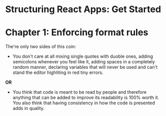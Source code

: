 # Structuring React Apps: Get Started

# Chapter 1: Enforcing format rules

The're only two sides of this coin:

- You don't care at all mixing single quotes with duoble ones,
  adding semicolons whenever you feel like it, adding spaces in a completely random manner,
  declaring variables that will never be used and
  can't stand the editor highliting in red tiny errors.

**OR**

- You think that code is meant to be read by people and therefore anything that can be
  added to improve its readability is 100% worth it. You also think that having consistency
  in how the code is presented adds in quality.
